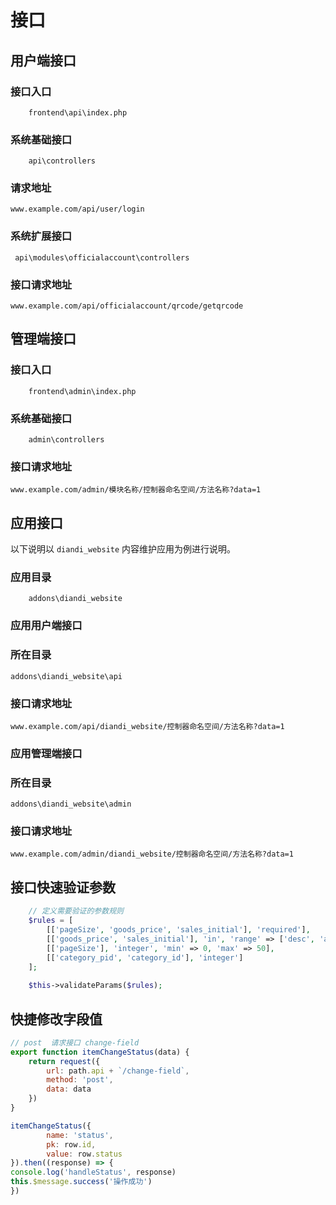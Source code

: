 # 接口

## 用户端接口

### 接口入口


```
    frontend\api\index.php
```

### 系统基础接口


```
    api\controllers
``` 

### 请求地址

   
    www.example.com/api/user/login


### 系统扩展接口

```
 api\modules\officialaccount\controllers
```

### 接口请求地址


    www.example.com/api/officialaccount/qrcode/getqrcode

## 管理端接口



### 接口入口


```
    frontend\admin\index.php
```

### 系统基础接口


```
    admin\controllers
``` 

### 接口请求地址


    www.example.com/admin/模块名称/控制器命名空间/方法名称?data=1


## 应用接口


以下说明以 `diandi_website` 内容维护应用为例进行说明。 

### 应用目录


```
    addons\diandi_website
``` 

### 应用用户端接口


### 所在目录 


```
addons\diandi_website\api

```

### 接口请求地址


    www.example.com/api/diandi_website/控制器命名空间/方法名称?data=1



### 应用管理端接口


### 所在目录 


```
addons\diandi_website\admin

```

### 接口请求地址


    www.example.com/admin/diandi_website/控制器命名空间/方法名称?data=1



## 接口快速验证参数
```php
    // 定义需要验证的参数规则
    $rules = [
        [['pageSize', 'goods_price', 'sales_initial'], 'required'],
        [['goods_price', 'sales_initial'], 'in', 'range' => ['desc', 'asc']],
        [['pageSize'], 'integer', 'min' => 0, 'max' => 50],
        [['category_pid', 'category_id'], 'integer']
    ];
    
    $this->validateParams($rules);
```

## 快捷修改字段值

```js
// post  请求接口 change-field
export function itemChangeStatus(data) {
    return request({
        url: path.api + `/change-field`,
        method: 'post',
        data: data
    })
}

itemChangeStatus({
        name: 'status',
        pk: row.id,
        value: row.status
}).then((response) => {
console.log('handleStatus', response)
this.$message.success('操作成功')
})
```